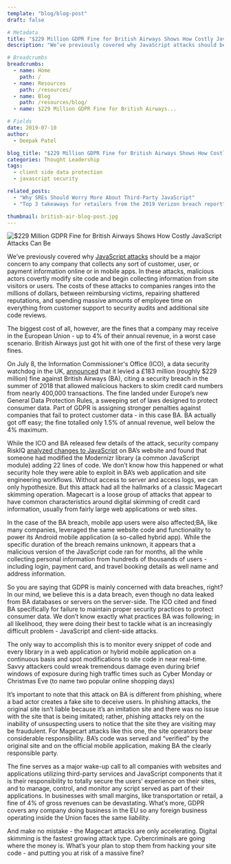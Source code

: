 ```yaml
---
template: "blog/blog-post"
draft: false

# Metadata
title: "$229 Million GDPR Fine for British Airways Shows How Costly JavaScript Attacks Can Be"
description: "We’ve previously covered why JavaScript attacks should be a major concern to any company that collects any sort of customer, user, or payment information online or in mobile apps."

# Breadcrumbs
breadcrumbs:
  - name: Home
    path: /
  - name: Resources
    path: /resources/
  - name: Blog
    path: /resources/blog/
  - name: $229 Million GDPR Fine for British Airways...

# Fields
date: 2019-07-10
author:
  - Deepak Patel

blog_title: "$229 Million GDPR Fine for British Airways Shows How Costly JavaScript Attacks Can Be"
categories: Thought Leadership
tags:
  - client side data protection
  - javascript security

related_posts:
  - "Why SREs Should Worry More About Third-Party JavaScript"
  - "Top 3 takeaways for retailers from the 2019 Verizon breach report"

thumbnail: british-air-blog-post.jpg
---
```


![$229 Million GDPR Fine for British Airways Shows How Costly JavaScript Attacks Can Be](/assets/images/blog/british-air-blog-post.jpg)<br>

We’ve previously covered why [JavaScript attacks](/blog/client-side-battle-against-javascript-attacks/) should be a major concern to any company that collects any sort of customer, user, or payment information online or in mobile apps. In these attacks, malicious actors covertly modify site code and begin collecting information from site visitors or users. The costs of these attacks to companies ranges into the millions of dollars, between reimbursing victims, repairing shattered reputations, and spending massive amounts of employee time on everything from customer support to security audits and additional site code reviews.

The biggest cost of all, however, are the fines that a company may receive in the European Union - up to 4% of their annual revenue, in a worst case scenario. British Airways just got hit with one of the first of these very large fines.

On July 8, the Information Commissioner's Office (ICO), a data security watchdog in the UK, [announced](https://www.bbc.com/news/business-48905907) that it levied a £183 million (roughly \$229 million) fine against British Airways (BA), citing a security breach in the summer of 2018 that allowed malicious hackers to skim credit card numbers from nearly 400,000 transactions. The fine landed under Europe’s new General Data Protection Rules, a sweeping set of laws designed to protect consumer data. Part of GDPR is assigning stronger penalties against companies that fail to protect customer data - in this case BA. BA actually got off easy; the fine totalled only 1.5% of annual revenue, well below the 4% maximum.

While the ICO and BA released few details of the attack, security company RiskIQ [analyzed changes to JavaScript](https://www.riskiq.com/blog/labs/magecart-british-airways-breach/) on BA’s website and found that someone had modified the Modernizr library (a common JavaScript module) adding 22 lines of code. We don’t know how this happened or what security hole they were able to exploit in BA’s web application and site engineering workflows. Without access to server and access logs, we can only hypothesize. But this attack had all the hallmarks of a classic Magecart skimming operation. Magecart is a loose group of attacks that appear to have common characteristics around digital skimming of credit card information, usually from fairly large web applications or web sites.

In the case of the BA breach, mobile app users were also affected;BA, like many companies, leveraged the same website code and functionality to power its Android mobile application (a so-called hybrid app). While the specific duration of the breach remains unknown, it appears that a malicious version of the JavaScript code ran for months, all the while collecting personal information from hundreds of thousands of users - including login, payment card, and travel booking details as well name and address information.

So you are saying that GDPR is mainly concerned with data breaches, right? In our mind, we believe this is a data breach, even though no data leaked from BA databases or servers on the server-side. The ICO cited and fined BA specifically for failure to maintain proper security practices to protect consumer data. We don’t know exactly what practices BA was following; in all likelihood, they were doing their best to tackle what is an increasingly difficult problem - JavaScript and client-side attacks.

The only way to accomplish this is to monitor every snippet of code and every library in a web application or hybrid mobile application on a continuous basis and spot modifications to site code in near real-time. Savvy attackers could wreak tremendous damage even during brief windows of exposure during high traffic times such as Cyber Monday or Christmas Eve (to name two popular online shopping days)

It’s important to note that this attack on BA is different from phishing, where a bad actor creates a fake site to deceive users. In phishing attacks, the original site isn’t liable because it’s an imitation site and there was no issue with the site that is being imitated; rather, phishing attacks rely on the inability of unsuspecting users to notice that the site they are visiting may be fraudulent. For Magecart attacks like this one, the site operators bear considerable responsibility. BA’s code was served and “verified” by the original site and on the official mobile application, making BA the clearly responsible party.

The fine serves as a major wake-up call to all companies with websites and applications utilizing third-party services and JavaScript components that it is their responsibility to totally secure the users’ experience on their sites, and to manage, control, and monitor any script served as part of their applications. In businesses with small margins, like transportation or retail, a fine of 4% of gross revenues can be devastating. What’s more, GDPR covers any company doing business in the EU so any foreign business operating inside the Union faces the same liability.

And make no mistake - the Magecart attacks are only accelerating. Digital skimming is the fastest growing attack type. Cybercriminals are going where the money is. What’s your plan to stop them from hacking your site code - and putting you at risk of a massive fine?

